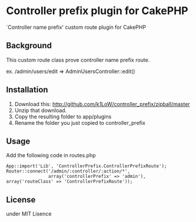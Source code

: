 # Controller prefix plugin for CakePHP #

`Controller name prefix' custom route plugin for CakePHP

## Background ##

This custom route class prove controller name prefix route.

ex. /admin/users/edit => AdminUsersController::edit()

## Installation ##

1. Download this: http://github.com/k1LoW/controller_prefix/zipball/master
2. Unzip that download.
3. Copy the resulting folder to app/plugins
4. Rename the folder you just copied to controller_prefix

## Usage ##

Add the following code in routes.php

    App::import('Lib', 'ControllerPrefix.ControllerPrefixRoute');
    Router::connect('/admin/:controller/:action/*',
                    array('controllerPrefix' => 'admin'), array('routeClass' => 'ControllerPrefixRoute'));

## License ##

under MIT Lisence